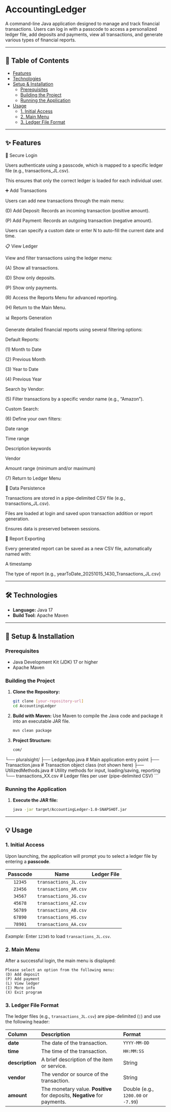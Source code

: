 # AccountingLedger

A command-line Java application designed to manage and track financial transactions. Users can log in with a passcode to access a personalized ledger file, add deposits and payments, view all transactions, and generate various types of financial reports.

-----

## 📑 Table of Contents

  * [Features](https://www.google.com/search?q=%23features)
  * [Technologies](https://www.google.com/search?q=%23technologies)
  * [Setup & Installation](https://www.google.com/search?q=%23setup--installation)
      * [Prerequisites](https://www.google.com/search?q=%23prerequisites)
      * [Building the Project](https://www.google.com/search?q=%23building-the-project)
      * [Running the Application](https://www.google.com/search?q=%23running-the-application)
  * [Usage](https://www.google.com/search?q=%23usage)
      * [1. Initial Access](https://www.google.com/search?q=%231-initial-access)
      * [2. Main Menu](https://www.google.com/search?q=%232-main-menu)
      * [3. Ledger File Format](https://www.google.com/search?q=%233-ledger-file-format)

-----

## ✨ Features

🔐 Secure Login

Users authenticate using a passcode, which is mapped to a specific ledger file (e.g., transactions_JL.csv).

This ensures that only the correct ledger is loaded for each individual user.

➕ Add Transactions

Users can add new transactions through the main menu:

(D) Add Deposit: Records an incoming transaction (positive amount).

(P) Add Payment: Records an outgoing transaction (negative amount).

Users can specify a custom date or enter N to auto-fill the current date and time.

📋 View Ledger

View and filter transactions using the ledger menu:

(A) Show all transactions.

(D) Show only deposits.

(P) Show only payments.

(R) Access the Reports Menu for advanced reporting.

(H) Return to the Main Menu.

📊 Reports Generation

Generate detailed financial reports using several filtering options:

Default Reports:

(1) Month to Date

(2) Previous Month

(3) Year to Date

(4) Previous Year

Search by Vendor:

(5) Filter transactions by a specific vendor name (e.g., “Amazon”).

Custom Search:

(6) Define your own filters:

Date range

Time range

Description keywords

Vendor

Amount range (minimum and/or maximum)

(7) Return to Ledger Menu

💾 Data Persistence

Transactions are stored in a pipe-delimited CSV file (e.g., transactions_JL.csv).

Files are loaded at login and saved upon transaction addition or report generation.

Ensures data is preserved between sessions.

📝 Report Exporting

Every generated report can be saved as a new CSV file, automatically named with:

A timestamp

The type of report (e.g., yearToDate_20251015_1430_Transactions_JL.csv)

-----

## 🛠️ Technologies

  * **Language:** Java 17
  * **Build Tool:** Apache Maven

-----

## 🚀 Setup & Installation

### Prerequisites

  * Java Development Kit (JDK) 17 or higher
  * Apache Maven

### Building the Project

1.  **Clone the Repository:**
    ```bash
    git clone [your-repository-url]
    cd AccountingLedger
    ```
2.  **Build with Maven:**
    Use Maven to compile the Java code and package it into an executable JAR file.
    ```bash
    mvn clean package
    ```
3. **Project Structure:**
   ```bash
   com/
└── pluralsight/
    ├── LedgerApp.java          # Main application entry point
    ├── Transaction.java        # Transaction object class (not shown here)
    ├── UtilizedMethods.java    # Utility methods for input, loading/saving, reporting
    └── transactions_XX.csv     # Ledger files per user (pipe-delimited CSV)
    ```

### Running the Application

1.  **Execute the JAR file:**
    ```bash
    java -jar target/AccountingLedger-1.0-SNAPSHOT.jar
    ```

-----

## 💡 Usage

### 1\. Initial Access

Upon launching, the application will prompt you to select a ledger file by entering a **passcode**.

| Passcode | Name | Ledger File |
| :---: | :---: | :---: |
| `12345` | `transactions_JL.csv` |
| `23456` | `transactions_AM.csv` |
| `34567` | `transactions_JG.csv` |
| `45678` | `transactions_AZ.csv` |
| `56789` | `transactions_AB.csv` |
| `67890` | `transactions_HS.csv` |
| `78901` | `transactions_AA.csv` |

*Example:* Enter `12345` to load `transactions_JL.csv`.

### 2\. Main Menu

After a successful login, the main menu is displayed:

```
Please select an option from the following menu:
(D) Add deposit
(P) Add payment
(L) View ledger
(I) More info
(X) Exit program
```

### 3\. Ledger File Format

The ledger files (e.g., `transactions_JL.csv`) are pipe-delimited (`|`) and use the following header:

| Column | Description | Format |
| :--- | :--- | :--- |
| **date** | The date of the transaction. | `YYYY-MM-DD` |
| **time** | The time of the transaction. | `HH:MM:SS` |
| **description** | A brief description of the item or service. | String |
| **vendor** | The vendor or source of the transaction. | String |
| **amount** | The monetary value. **Positive** for deposits, **Negative** for payments. | Double (e.g., `1200.00` or `-7.99`) |
